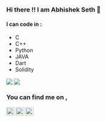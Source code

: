 ### Hi there !! I am Abhishek Seth  👋

#### I can code in :
- C
- C++
- Python
- JAVA
- Dart
- Solidity


<img align="center" src="https://github-readme-streak-stats.herokuapp.com/?user=abs12seth&theme=graywhite"/>
<img align="center" src="https://github-readme-stats.vercel.app/api/?username=abs12seth&show_icons=true&theme=graywhite" />




<!-- Actual text -->
### You can find me on , 
[<img align="left" alt="Abhishek | LinkedIn" height="22px" src="./social-logo/LinkedIn.png" />][linkedin]
[<img align="left" alt="Abhishek | Instagram" height="22px" src="./social-logo/Instagram.png" />][instagram]
[<img align="left" alt="Abhishek | Twitter" height="22px" src="./social-logo/Twitter.png" />][twitter]

[linkedin]: https://www.linkedin.com/in/abhishek-seth-4084b4194/
[instagram]:https://www.instagram.com/_abhi_seth_
[twitter]: https://twitter.com/_abhi_seth_
